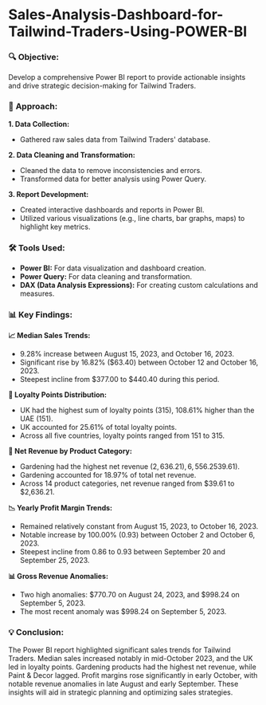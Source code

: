 # Sales-Analysis-Dashboard-for-Tailwind-Traders-Using-POWER-BI

### 🔍 **Objective:**
Develop a comprehensive Power BI report to provide actionable insights and drive strategic decision-making for Tailwind Traders.

### 🚀 **Approach:**

**1. Data Collection:**
- Gathered raw sales data from Tailwind Traders' database.

**2. Data Cleaning and Transformation:**
- Cleaned the data to remove inconsistencies and errors.
- Transformed data for better analysis using Power Query.

**3. Report Development:**
- Created interactive dashboards and reports in Power BI.
- Utilized various visualizations (e.g., line charts, bar graphs, maps) to highlight key metrics.

### 🛠️ **Tools Used:**
- **Power BI:** For data visualization and dashboard creation.
- **Power Query:** For data cleaning and transformation.
- **DAX (Data Analysis Expressions):** For creating custom calculations and measures.

### 📊 **Key Findings:**

**📈 Median Sales Trends:**
- 9.28% increase between August 15, 2023, and October 16, 2023.
- Significant rise by 16.82% ($63.40) between October 12 and October 16, 2023.
- Steepest incline from $377.00 to $440.40 during this period.

**🏅 Loyalty Points Distribution:**
- UK had the highest sum of loyalty points (315), 108.61% higher than the UAE (151).
- UK accounted for 25.61% of total loyalty points.
- Across all five countries, loyalty points ranged from 151 to 315.

**🌱 Net Revenue by Product Category:**
- Gardening had the highest net revenue ($2,636.21), 6,556.25% higher than Paint & Decor ($39.61).
- Gardening accounted for 18.97% of total net revenue.
- Across 14 product categories, net revenue ranged from $39.61 to $2,636.21.

**📉 Yearly Profit Margin Trends:**
- Remained relatively constant from August 15, 2023, to October 16, 2023.
- Notable increase by 100.00% (0.93) between October 2 and October 6, 2023.
- Steepest incline from 0.86 to 0.93 between September 20 and September 25, 2023.

**📊 Gross Revenue Anomalies:**
- Two high anomalies: $770.70 on August 24, 2023, and $998.24 on September 5, 2023.
- The most recent anomaly was $998.24 on September 5, 2023.

### 💡 **Conclusion:**
The Power BI report highlighted significant sales trends for Tailwind Traders. Median sales increased notably in mid-October 2023, and the UK led in loyalty points. Gardening products had the highest net revenue, while Paint & Decor lagged. Profit margins rose significantly in early October, with notable revenue anomalies in late August and early September. These insights will aid in strategic planning and optimizing sales strategies.
